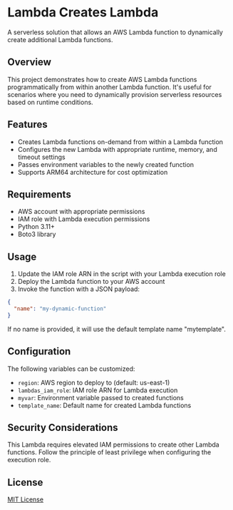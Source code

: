 # Lambda Creates Lambda

A serverless solution that allows an AWS Lambda function to dynamically create additional Lambda functions.

## Overview

This project demonstrates how to create AWS Lambda functions programmatically from within another Lambda function. It's useful for scenarios where you need to dynamically provision serverless resources based on runtime conditions.

## Features

- Creates Lambda functions on-demand from within a Lambda function
- Configures the new Lambda with appropriate runtime, memory, and timeout settings
- Passes environment variables to the newly created function
- Supports ARM64 architecture for cost optimization

## Requirements

- AWS account with appropriate permissions
- IAM role with Lambda execution permissions
- Python 3.11+
- Boto3 library

## Usage

1. Update the IAM role ARN in the script with your Lambda execution role
2. Deploy the Lambda function to your AWS account
3. Invoke the function with a JSON payload:

```json
{
  "name": "my-dynamic-function"
}
```

If no name is provided, it will use the default template name "mytemplate".

## Configuration

The following variables can be customized:

- `region`: AWS region to deploy to (default: us-east-1)
- `lambdas_iam_role`: IAM role ARN for Lambda execution
- `myvar`: Environment variable passed to created functions
- `template_name`: Default name for created Lambda functions

## Security Considerations

This Lambda requires elevated IAM permissions to create other Lambda functions. Follow the principle of least privilege when configuring the execution role.

## License

[MIT License](LICENSE)